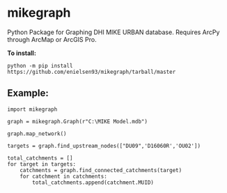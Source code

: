 # mikegraph
 Python Package for Graphing DHI MIKE URBAN database. Requires ArcPy through ArcMap or ArcGIS Pro.

<b>To install:</b>

```
python -m pip install https://github.com/enielsen93/mikegraph/tarball/master
```


## Example:
```
import mikegraph

graph = mikegraph.Graph(r"C:\MIKE Model.mdb")

graph.map_network()

targets = graph.find_upstream_nodes(["DU09",'D16060R','OU02'])

total_catchments = []
for target in targets:
    catchments = graph.find_connected_catchments(target)
    for catchment in catchments:
        total_catchments.append(catchment.MUID)
        
```
